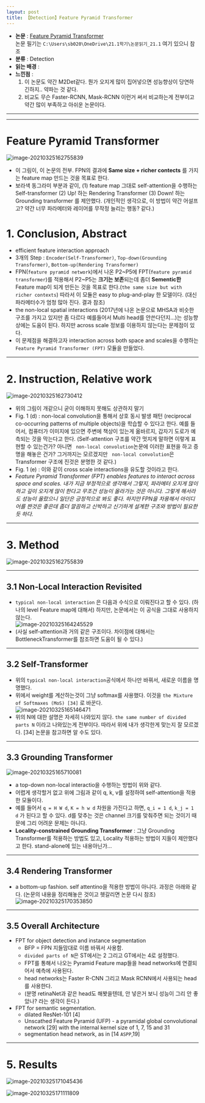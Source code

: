 ```yaml
---
layout: post
title: 【Detection】Feature Pyramid Transformer
---
```


- **논문** : [Feature Pyramid Transformer](https://arxiv.org/abs/2007.09451)   
  논문 필기는 `C:\Users\sb020\OneDrive\21.1학기\논문읽기_21.1` 여기 있으니 참조
- **분류** : Detection
- **읽는 배경** : 
- **느낀점** : 
  1. 이 논문도 약간 M2Det같다. 뭔가 오지게 많이 집어넣으면 성능향상이 당연하긴하지.. 약파는 것 같다. 
  2. 비교도 무슨 Faster-RCNN, Mask-RCNN 이런거 써서 비교하는게 전부이고 약간 많이 부족하고 아쉬운 논문이다.



---

---

# Feature Pyramid Transformer

![image-20210325162755839](https://github.com/junha1125/Imgaes_For_GitBlog/blob/master/Typora/image-20210325162755839.png?raw=tru)

- 이 그림이, 이 논문의 전부. FPN의 결과에 **Same size + richer contects** 를 가지는 feature map 만드는 것을 목표로 한다.
- 보라색 동그라미 부분과 같이, (1) feature map 그대로 self-attention을 수행하는 Self-transformer (2) Up! 하는 Rendering Transformer (3) Down! 하는 Grounding transformer 를 제안했다. (개인적인 생각으로, 이 방법이 약간 어설프고? 약간 너무 파라메터와 레이어를 무작정 늘리는 행동? 같다.) 



# 1. Conclusion, Abstract

- efficient feature interaction approach
- 3개의 Step : `Encoder(Self-Transformer)`, `Top-down(Grounding Transformer)`, `Bottom-up(Rendering Transformer)`
- FPN(`feature pyramid network`)에서 나온 P2~P5에 FPT(`feature pyramid transformer`)를 적용해서 P2~P5는 **크기는 보존**되는데 좀더 **Sementic한** Feature map이 되게 만든는 것을 목표로 한다.(`the same size but with richer contexts`) 따라서 이 모듈은 easy to plug-and-play 한 모델이다. (대신 파라메터수가 엄청 많아 진다. 결과 참조)
-  the non-local spatial interactions (2017년에 나온 논문으로 MHSA과 비슷한 구조를 가지고 있지만 좀 다르다 예를들어서 Multi head를 안쓴다던지...)는 성능향상에는 도움이 된다. 하지만 across scale 정보를 이용하지 않는다는 문제점이 있다. 
- 이 문제점을 해결하고자 interaction across both space and scales을 수행하는 `Feature Pyramid Transformer (FPT)` 모듈을 만들었다.



---

# 2. Instruction, Relative work

![image-20210325162730412](https://github.com/junha1125/Imgaes_For_GitBlog/blob/master/Typora/image-20210325162730412.png?raw=tru)

- 위의 그림이 개같으니 굳이 이해하지 못해도 상관하지 말기
- Fig. 1 (d) :  non-local convolution을 통해서 상호 동시 발생 패턴 (reciprocal co-occurring patterns of multiple objects)을 학습할 수 있다고 한다. 예를 들어서, 컴퓨터가 이미지에 있으면 주변에 책상이 있는게 옮바르지, 갑자기 도로가 예측되는 것을 막는다고 한다. (Self-attention 구조를 약간 멋지게 말하면 이렇게 표현할 수 있는건가? 아니면 ` non-local convolution`논문에 이러한 표현을 하고 증명을 해놓은 건가? 그거까지는 모르겠지만 ` non-local convolution`은 Transformer 구조에 진것은 분명한 것 같다.)
- Fig. 1 (e) : 이와 같이 cross scale interactions을 유도할 것이라고 한다. 
- *Feature Pyramid Transformer (FPT) enables features to interact across space and scales. 내가 지금 부정적으로 생각해서 그렇지, 파라메터 오지게 많이 하고 깊이 오지게 많이 한다고 무조건 성능이 올라가는 것은 아니다. 그렇게 해서라도 성능이 올랐으니 일단은 긍정적으로 봐도 좋다. 하지만 FPN을 차용해서 아이디어를 짠것은 좋은데 좀더 깔끔하고 신박하고 신기하게 설계한 구조와 방법이 필요한 듯 하다.*



---

# 3. Method

![image-20210325162755839](https://github.com/junha1125/Imgaes_For_GitBlog/blob/master/Typora/image-20210325162755839.png?raw=tru)

---

## 3.1 Non-Local Interaction Revisited

- `typical non-local interaction` 은 다음과 수식으로 이뤄진다고 할 수 있다. (하나의 level Feature map에 대해서)  하지만, 논문에서는 이 공식을 그대로 사용하지 않는다.     
  ![image-20210325164245529](https://github.com/junha1125/Imgaes_For_GitBlog/blob/master/Typora/image-20210325164245529.png?raw=tru)
- (사실 self-attention과 거의 같은 구조이다. 차이점에 대해서는 BottleneckTransformer를 참조하면 도움이 될 수 있다.)



---

## 3.2 Self-Transformer

- 위의 `typical non-local interaction`공식에서 하나만 바꿔서, 새로운 이름을 명명했다. 
- 위에서 weight를 계산하는것이 그냥 softmax를 사용했다. 이것을 `the Mixture of Softmaxes (MoS) [34]` 로 바꾼다.    
  ![image-20210325165146471](https://github.com/junha1125/Imgaes_For_GitBlog/blob/master/Typora/image-20210325165146471.png?raw=tru)
- 위의 N에 대한 설명은 자세히 나와있지 않다. `the same number of divided parts N` 이라고 나와있는게 전부이다. 따라서 위에 내가 생각한게 맞는지 잘 모르겠다.  [34] 논문을 참고하면 알 수도 있다.



---

## 3.3  Grounding Transformer

![image-20210325165710081](https://github.com/junha1125/Imgaes_For_GitBlog/blob/master/Typora/image-20210325165710081.png?raw=tru)

- a top-down non-local interactio을 수행하는 방법이 위와 같다. 
- 어렵게 생각할거 없고 위에 그림과 같이 q, k, v를 설정하여 self-attention을 적용한 모듈이다. 
- 예를 들어서 `q = H W d`,  `K = h w d`  차원을 가진다고 하면, `q_i = 1 d`, `k_j = 1 d` 가 된다고 할 수 있다. d를 맞추는 것은 channel 크기를 맞춰주면 되는 것이기 때문에 그리 어려운 문제는 아니다.
- **Locality-constrained Grounding Transformer** : 그냥 Grounding Transformer를 적용하는 방법도 있고, Locality 적용하는 방법이 지들이 제안했다고 한다. stand-alone에 있는 내용아닌가...



---

## 3.4 Rendering Transformer

- a bottom-up fashion. self attentino을 적용한 방법이 아니다. 과정은 아래와 같다. (논문의 내용을 정리해놓은 것이고 헷갈리면 논문 다시 참조)     
  ![image-20210325170353850](https://github.com/junha1125/Imgaes_For_GitBlog/blob/master/Typora/image-20210325170353850.png?raw=tru)



---

## 3.5 Overall Architecture

- FPT for object detection and instance segmentation
  - BFP = FPN 지들맘대로 이름 바꿔서 사용함.
  - `divided parts of N`은 ST에서는 2 그리고 GT에서는 4로 설정했다.
  - FPT를 통해서 나오는 Pyramid Feature map들을 head networks에 연결되어서 예측에 사용된다.
  - head networks는 Faster R-CNN 그리고 Mask RCNN에서 사용되는 head를 사용한다.
  - (분명 retinaNet과 같은 head도 해봣을텐데, 안 넣은거 보니 성능이 그리 안 좋았나? 라는 생각이 든다.)
- FPT for semantic segmentation.
  - dilated ResNet-101 [4]
  - Unscathed Feature Pyramid (UFP)  - a pyramidal global convolutional network [29] with the internal kernel size of 1, 7, 15 and 31
  - segmentation head network, as in [14 `ASPP`,19]



---

# 5. Results

![image-20210325171045436](https://github.com/junha1125/Imgaes_For_GitBlog/blob/master/Typora/image-20210325171045436.png?raw=tru)



![image-20210325171111809](https://github.com/junha1125/Imgaes_For_GitBlog/blob/master/Typora/image-20210325171111809.png?raw=tru)




